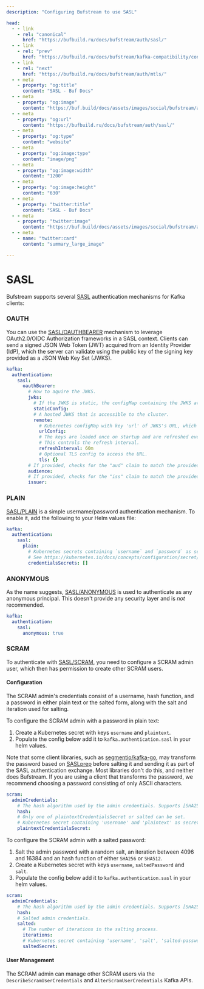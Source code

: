 ```yaml
---
description: "Configuring Bufstream to use SASL"

head:
  - - link
    - rel: "canonical"
      href: "https://bufbuild.ru/docs/bufstream/auth/sasl/"
  - - link
    - rel: "prev"
      href: "https://bufbuild.ru/docs/bufstream/kafka-compatibility/conformance/"
  - - link
    - rel: "next"
      href: "https://bufbuild.ru/docs/bufstream/auth/mtls/"
  - - meta
    - property: "og:title"
      content: "SASL - Buf Docs"
  - - meta
    - property: "og:image"
      content: "https://buf.build/docs/assets/images/social/bufstream/auth/sasl.png"
  - - meta
    - property: "og:url"
      content: "https://bufbuild.ru/docs/bufstream/auth/sasl/"
  - - meta
    - property: "og:type"
      content: "website"
  - - meta
    - property: "og:image:type"
      content: "image/png"
  - - meta
    - property: "og:image:width"
      content: "1200"
  - - meta
    - property: "og:image:height"
      content: "630"
  - - meta
    - property: "twitter:title"
      content: "SASL - Buf Docs"
  - - meta
    - property: "twitter:image"
      content: "https://buf.build/docs/assets/images/social/bufstream/auth/sasl.png"
  - - meta
    - name: "twitter:card"
      content: "summary_large_image"

---
```


# SASL

Bufstream supports several [SASL](https://datatracker.ietf.org/doc/html/rfc4422) authentication mechanisms for Kafka clients:

### OAUTH

You can use the [SASL/OAUTHBEARER](https://datatracker.ietf.org/doc/html/rfc7628) mechanism to leverage OAuth2.0/OIDC Authorization frameworks in a SASL context. Clients can send a signed JSON Web Token (JWT) acquired from an Identity Provider (IdP), which the server can validate using the public key of the signing key provided as a JSON Web Key Set (JWKS).

```yaml
kafka:
  authentication:
    sasl:
      oauthBearer:
        # How to aquire the JWKS.
        jwks:
          # If the JWKS is static, the configMap containing the JWKS at key 'jwks.json'.
          staticConfig:
          # A hosted JWKS that is accessible to the cluster.
          remote:
            # Kubernetes configMap with key 'url' of JWKS's URL, which must be an HTTPS url.
            urlConfig:
            # The keys are loaded once on startup and are refreshed every hour by default.
            # This controls the refresh interval.
            refreshInterval: 60m
            # Optional TLS config to access the URL.
            tls: {}
        # If provided, checks for the "aud" claim to match the provided value.
        audience:
        # If provided, checks for the "iss" claim to match the provided value.
        issuer:
```

### PLAIN

[SASL/PLAIN](https://datatracker.ietf.org/doc/html/rfc4616) is a simple username/password authentication mechanism. To enable it, add the following to your Helm values file:

```yaml
kafka:
  authentication:
    sasl:
      plain:
        # Kubernetes secrets containing `username` and `password` as secret keys.
        # See https://kubernetes.io/docs/concepts/configuration/secret/#basic-authentication-secret
        credentialsSecrets: []
```

### ANONYMOUS

As the name suggests, [SASL/ANONYMOUS](https://datatracker.ietf.org/doc/html/rfc4505) is used to authenticate as any anonymous principal. This doesn't provide any security layer and is _not_ recommended.

```yaml
kafka:
  authentication:
    sasl:
      anonymous: true
```

### SCRAM

To authenticate with [SASL/SCRAM](https://datatracker.ietf.org/doc/html/rfc5802), you need to configure a SCRAM admin user, which then has permission to create other SCRAM users.

#### Configuration

The SCRAM admin's credentials consist of a username, hash function, and a password in either plain text or the salted form, along with the salt and iteration used for salting.

To configure the SCRAM admin with a password in plain text:

1.  Create a Kubernetes secret with keys `username` and `plaintext`.
2.  Populate the config below add it to `kafka.authentication.sasl` in your helm values.

Note that some client libraries, such as [segmentio/kafka-go](https://github.com/segmentio/kafka-go), may transform the password based on [SASLprep](https://datatracker.ietf.org/doc/html/rfc4013#section-2) before salting it and sending it as part of the SASL authentication exchange. Most libraries don't do this, and neither does Bufstream. If you are using a client that transforms the password, we recommend choosing a password consisting of only ASCII characters.

```yaml
scram:
  adminCredentials:
    # The hash algorithm used by the admin credentials. Supports [SHA256, SHA512].
    hash:
    # Only one of plaintextCredentialsSecret or salted can be set.
    # Kubernetes secret containing 'username' and 'plaintext' as secret keys.
    plaintextCredentialsSecret:
```

To configure the SCRAM admin with a salted password:

1.  Salt the admin password with a random salt, an iteration between 4096 and 16384 and an hash function of either `SHA256` or `SHA512`.
2.  Create a Kubernetes secret with keys `username`, `saltedPassword` and `salt`.
3.  Populate the config below add it to `kafka.authentication.sasl` in your helm values.

```yaml
scram:
  adminCredentials:
    # The hash algorithm used by the admin credentials. Supports [SHA256, SHA512].
    hash:
    # Salted admin credentials.
    salted:
      # The number of iterations in the salting process.
      iterations:
      # Kubernetes secret containing 'username', 'salt', 'salted-password' as secret keys.
      saltedSecret:
```

#### User Management

The SCRAM admin can manage other SCRAM users via the `DescribeScramUserCredentials` and `AlterScramUserCredentials` Kafka APIs.
